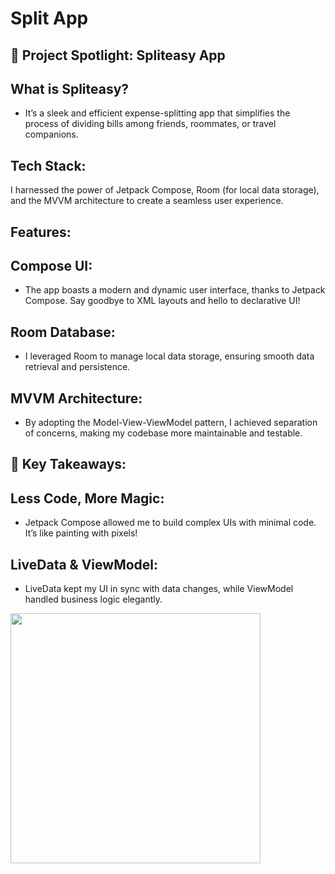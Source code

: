 # Split App

## 📱 Project Spotlight: Spliteasy App

## What is Spliteasy? 
- It’s a sleek and efficient expense-splitting app that simplifies the process of dividing bills among friends, roommates, or travel companions.

## Tech Stack:
I harnessed the power of Jetpack Compose, Room (for local data storage), and the MVVM architecture to create a seamless user experience.

## Features:

## Compose UI: 
- The app boasts a modern and dynamic user interface, thanks to Jetpack Compose. Say goodbye to XML layouts and hello to declarative UI!
## Room Database: 
- I leveraged Room to manage local data storage, ensuring smooth data retrieval and persistence.
## MVVM Architecture: 
- By adopting the Model-View-ViewModel pattern, I achieved separation of concerns, making my codebase more maintainable and testable.

## 🌟 Key Takeaways:

## Less Code, More Magic: 
- Jetpack Compose allowed me to build complex UIs with minimal code. It’s like painting with pixels!
## LiveData & ViewModel: 
- LiveData kept my UI in sync with data changes, while ViewModel handled business logic elegantly.

<img src="https://github.com/ViditSavaliya19/spliteasy/assets/77187106/91f9c2cd-befe-468d-8f13-a66d90fb5825" width ="400"/>
